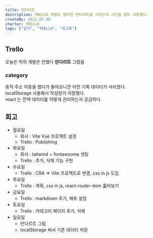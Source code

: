 ```yaml
---
title: 만다라트
description: TRELLO 개발도 했지만 만다라트를 그리는데 시간을 많이 사용했다.
createBy: 2022.05.08
charter: TRELLO
tags: ["일지", "TRELLO", "회고록"]
---
```


## Trello

오늘은 딱히 개발은 안했다 **만다라트** 그렸음

### category

동적 주소 이동을 했다가 돌아오니깐 이전 기록 데이터가 사라졌다.  
localStorage 사용해서 작성한거 저장했다.  
react 는 전역 데이터를 어떻게 관리하는지 궁금하다.

## 회고

-   월요일
    -   회사 : Vite Vue 프로젝트 설정
    -   Trello : Publishing
-   화요일
    -   회사 : tailwind + fontawsome 셋팅
    -   Trello : 추가, 삭제 기능 구현
-   수요일
    -   Trello : CRA => Vite 프로젝트로 변경, css in js 도입
-   목요일
    -   Trello : 계획, css in js, react-router-dom 훎어보기
-   금요일
    -   Trello : markdown 추가, 배포 설정
-   토요일
    -   Trello : 카테고리 페이지 추가, 삭제
-   일요일
    -   만다르트 그림
    -   localStorage 써서 기존 데이터 저장
